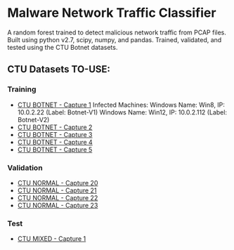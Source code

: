 # Malware Network Traffic Classifier
A random forest trained to detect malicious network traffic from PCAP files. Built using python v2.7, scipy, numpy, and pandas. Trained, validated, and tested using the CTU Botnet datasets.

## CTU Datasets TO-USE:
### Training
- [CTU BOTNET - Capture 1](https://mcfp.felk.cvut.cz/publicDatasets/CTU-Malware-Capture-Botnet-1/)
Infected Machines:
Windows Name: Win8, IP: 10.0.2.22 (Label: Botnet-V1)
Windows Name: Win12, IP: 10.0.2.112 (Label: Botnet-V2)
- [CTU BOTNET - Capture 2](https://mcfp.felk.cvut.cz/publicDatasets/CTU-Malware-Capture-Botnet-2/)
- [CTU BOTNET - Capture 3](https://mcfp.felk.cvut.cz/publicDatasets/CTU-Malware-Capture-Botnet-3/)
- [CTU BOTNET - Capture 4](https://mcfp.felk.cvut.cz/publicDatasets/CTU-Malware-Capture-Botnet-4/)
- [CTU BOTNET - Capture 5](https://mcfp.felk.cvut.cz/publicDatasets/CTU-Malware-Capture-Botnet-5/)
### Validation
- [CTU NORMAL - Capture 20](https://mcfp.felk.cvut.cz/publicDatasets/CTU-Normal-20/)
- [CTU NORMAL - Capture 21](https://mcfp.felk.cvut.cz/publicDatasets/CTU-Normal-21/)
- [CTU NORMAL - Capture 22](https://mcfp.felk.cvut.cz/publicDatasets/CTU-Normal-22/)
- [CTU NORMAL - Capture 23](https://mcfp.felk.cvut.cz/publicDatasets/CTU-Normal-23/)
### Test
- [CTU MIXED - Capture 1](https://mcfp.felk.cvut.cz/publicDatasets/CTU-Mixed-Capture-1/)